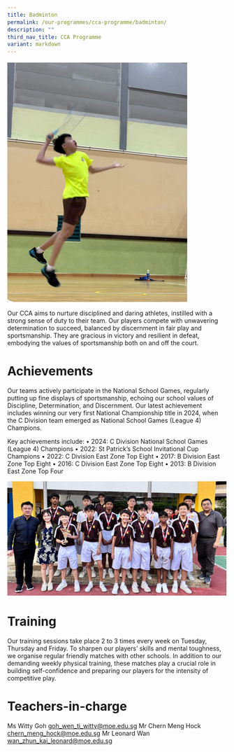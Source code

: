 ```yaml
---
title: Badminton
permalink: /our-programmes/cca-programme/badminton/
description: ""
third_nav_title: CCA Programme
variant: markdown
---
```

![](/images/CCA%20Photos/Badminton/badminton_image1.png)

Our CCA aims to nurture disciplined and daring athletes, instilled with a strong sense of duty to their team. Our players compete with unwavering determination to succeed, balanced by discernment in fair play and sportsmanship. They are gracious in victory and resilient in defeat, embodying the values of sportsmanship both on and off the court.

# Achievements

Our teams actively participate in the National School Games, regularly putting up fine displays of sportsmanship, echoing our school values of Discipline, Determination, and Discernment. Our latest achievement includes winning our very first National Championship title in 2024, when the C Division team emerged as National School Games (League 4) Champions.

Key achievements include:
•	2024: C Division National School Games (League 4) Champions
•	2022: St Patrick’s School Invitational Cup Champions
•	2022: C Division East Zone Top Eight
•	2017: B Division East Zone Top Eight
•	2016: C Division East Zone Top Eight 
•	2013: B Division East Zone Top Four



![](/images/CCA%20Photos/Badminton/badminton_image2.png)
 # Training

Our training sessions take place 2 to 3 times every week on Tuesday, Thursday and Friday. To sharpen our players’ skills and mental toughness, we organise regular friendly matches with other schools. In addition to our demanding weekly physical training, these matches play a crucial role in building self-confidence and preparing our players for the intensity of competitive play.


# Teachers-in-charge
Ms Witty Goh goh_wen_ti_witty@moe.edu.sg
Mr Chern Meng Hock chern_meng_hock@moe.edu.sg
Mr Leonard Wan wan_zhun_kai_leonard@moe.edu.sg